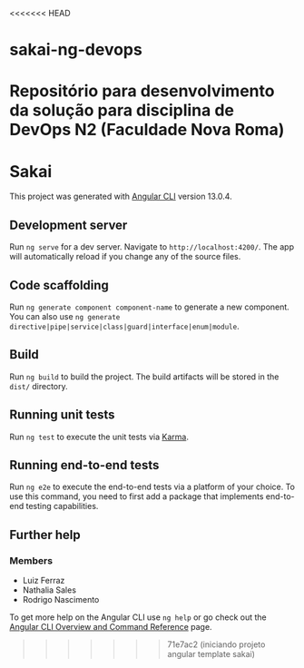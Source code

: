 <<<<<<< HEAD
# sakai-ng-devops
Repositório para desenvolvimento da solução para disciplina de DevOps N2 (Faculdade Nova Roma)
=======
# Sakai

This project was generated with [Angular CLI](https://github.com/angular/angular-cli) version 13.0.4.

## Development server

Run `ng serve` for a dev server. Navigate to `http://localhost:4200/`. The app will automatically reload if you change any of the source files.

## Code scaffolding

Run `ng generate component component-name` to generate a new component. You can also use `ng generate directive|pipe|service|class|guard|interface|enum|module`.

## Build

Run `ng build` to build the project. The build artifacts will be stored in the `dist/` directory.

## Running unit tests

Run `ng test` to execute the unit tests via [Karma](https://karma-runner.github.io).

## Running end-to-end tests

Run `ng e2e` to execute the end-to-end tests via a platform of your choice. To use this command, you need to first add a package that implements end-to-end testing capabilities.

## Further help

### Members
- Luiz Ferraz
- Nathalia Sales
- Rodrigo Nascimento
  
To get more help on the Angular CLI use `ng help` or go check out the [Angular CLI Overview and Command Reference](https://angular.io/cli) page.
>>>>>>> 71e7ac2 (iniciando projeto angular template sakai)

